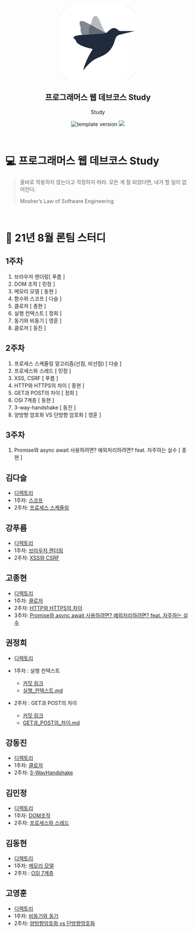 <br/>
<p align="middle" >
  <img width="200px;" src="./src/images/prgms-logo.png"/>
</p>
<h2 align="middle">프로그래머스 웹 데브코스 Study</h2>
<p align="middle">Study</p>
<p align="middle">
  <img src="https://img.shields.io/badge/version-1.0.0-blue?style=flat-square" alt="template version"/>
  <img src="https://img.shields.io/badge/language-md-md.svg?style=flat-square"/>
</p>

<br/>

# 💻 프로그래머스 웹 데브코스 Study

> 올바로 작동하지 않는다고 걱정하지 마라.
> 모든 게 잘 되었다면, 내가 할 일이 없어진다.
>
> Mosher’s Law of Software Engineering

<br/>

# 🚀 21년 8월 론팀 스터디

## 1주차

1. 브라우저 렌더링[ 푸름 ]
2. DOM 조작 [ 민정 ]
3. 메모리 모델 [ 동현 ]
4. 함수와 스코프 [ 다슬 ]
5. 클로저 [ 종현 ]
6. 실행 컨텍스트 [ 정희 ]
7. 동기와 비동기 [ 영훈 ]
8. 클로저 [ 동진 ]

## 2주차

1. 프로세스 스케줄링 알고리즘(선점, 비선점) [ 다슬 ]
2. 프로세스와 스레드 [ 민정 ]
3. XSS, CSRF [ 푸름 ]
4. HTTP와 HTTPS의 차이 [ 종현 ]
5. GET과 POST의 차이 [ 정희 ]
6. OSI 7계층 [ 동현 ]
7. 3-way-handshake [ 동진 ]
8. 양방향 암호화 VS 단방향 암호화 [ 영훈 ]

## 3주차

1. Promise와 async await 사용하려면? 예외처리하려면? feat. 자주하는 실수 [ 종현 ]

## 김다슬

- [디렉토리](https://github.com/prgrms-web-devcourse/FE-August-study/tree/Ron/%5B1%EA%B8%B0-B%5D%20%EA%B9%80%EB%8B%A4%EC%8A%AC)
- 1주차: [스코프](https://github.com/prgrms-web-devcourse/FE-August-study/blob/Ron/%5B1%EA%B8%B0-B%5D%20%EA%B9%80%EB%8B%A4%EC%8A%AC/1%EC%A3%BC%EC%B0%A8_%EC%8A%A4%EC%BD%94%ED%94%84.md)
- 2주차: [프로세스 스케줄링](https://github.com/prgrms-web-devcourse/FE-August-study/blob/Ron/%5B1%EA%B8%B0-B%5D%20%EA%B9%80%EB%8B%A4%EC%8A%AC/2%EC%A3%BC%EC%B0%A8_%ED%94%84%EB%A1%9C%EC%84%B8%EC%8A%A4%EC%8A%A4%EC%BC%80%EC%A4%84%EB%A7%81.md)

## 강푸름

- [디렉토리](https://github.com/prgrms-web-devcourse/FE-August-study/tree/Ron/%5B1%EA%B8%B0-A%5D%20%EA%B0%95%ED%91%B8%EB%A6%84)
- 1주차: [브라우저 렌더링](https://github.com/prgrms-web-devcourse/FE-August-study/blob/Ron/%5B1%EA%B8%B0-A%5D%20%EA%B0%95%ED%91%B8%EB%A6%84/1%EC%A3%BC%EC%B0%A8_%EB%B8%8C%EB%9D%BC%EC%9A%B0%EC%A0%80%EB%A0%8C%EB%8D%94%EB%A7%81.md)
- 2주차: [XSS와 CSRF](https://github.com/prgrms-web-devcourse/FE-August-study/blob/Ron/%5B1%EA%B8%B0-A%5D%20%EA%B0%95%ED%91%B8%EB%A6%84/2%EC%A3%BC%EC%B0%A8_XSS%EC%99%80CSRF.md)

## 고종현

- [디렉토리](https://github.com/prgrms-web-devcourse/FE-August-study/tree/Ron/%5B1%EA%B8%B0-B%5D%20%EA%B3%A0%EC%A2%85%ED%98%84)
- 1주차: [클로저](https://github.com/prgrms-web-devcourse/FE-August-study/blob/Week1/Ron%5DStudy/%5B1%EA%B8%B0-B%5D%20%EA%B3%A0%EC%A2%85%ED%98%84_1%EC%A3%BC%EC%B0%A8%20%EC%8A%A4%ED%84%B0%EB%94%94/%ED%81%B4%EB%A1%9C%EC%A0%80.md)
- 2주차: [HTTP와 HTTPS의 차이](https://github.com/prgrms-web-devcourse/FE-August-study/blob/Week1/Ron%5DStudy/%5B1%EA%B8%B0-B%5D%20%EA%B3%A0%EC%A2%85%ED%98%84_1%EC%A3%BC%EC%B0%A8%20%EC%8A%A4%ED%84%B0%EB%94%94/HTTP%EC%99%80%20HTTPS%EC%9D%98%20%EC%B0%A8%EC%9D%B4.md)
- 3주차: [Promise와 async await 사용하려면? 예외처리하려면? feat. 자주하는 실수 ](https://github.com/prgrms-web-devcourse/FE-August-study/blob/Week1/Ron%5DStudy/%5B1%EA%B8%B0-B%5D%20%EA%B3%A0%EC%A2%85%ED%98%84_1%EC%A3%BC%EC%B0%A8%20%EC%8A%A4%ED%84%B0%EB%94%94/HTTP%EC%99%80%20HTTPS%EC%9D%98%20%EC%B0%A8%EC%9D%B4.md)

## 권정희

- [디렉토리](https://github.com/prgrms-web-devcourse/FE-August-study/tree/Week1/Ron%5DStudy/%5B1%EA%B8%B0-B%5D%EA%B6%8C%EC%A0%95%ED%9D%AC_1%EC%A3%BC%EC%B0%A8%20%EC%8A%A4%ED%84%B0%EB%94%94)
- 1주차 : 실행 컨텍스트
  <br >

  - [커밋 링크](https://github.com/prgrms-web-devcourse/FE-August-study/commit/56b88e37642af6aa07394b78c23d52228c8e1ddb)
    <br>
  - [실행\_컨텍스트.md](https://github.com/prgrms-web-devcourse/FE-August-study/blob/Week1/Ron%5DStudy/%5B1%EA%B8%B0-B%5D%EA%B6%8C%EC%A0%95%ED%9D%AC_1%EC%A3%BC%EC%B0%A8%20%EC%8A%A4%ED%84%B0%EB%94%94/%EC%8B%A4%ED%96%89_%EC%BB%A8%ED%85%8D%EC%8A%A4%ED%8A%B8.md)

- 2주차 : GET과 POST의 차이
  - [커밋 링크](https://github.com/prgrms-web-devcourse/FE-August-study/commit/52e55dc1ce139f81ff09dcce3db2426c38e82f6e)
  - [GET과\_POST의\_차이.md](https://github.com/prgrms-web-devcourse/FE-August-study/blob/Week1/Ron%5DStudy/%5B1%EA%B8%B0-B%5D%EA%B6%8C%EC%A0%95%ED%9D%AC_1%EC%A3%BC%EC%B0%A8%20%EC%8A%A4%ED%84%B0%EB%94%94/GET%EA%B3%BC_POST%EC%9D%98_%EC%B0%A8%EC%9D%B4.md)

## 강동진

- [디렉토리](https://github.com/prgrms-web-devcourse/FE-August-study/tree/Week1/Ron%5DStudy/%5B1기-B%5D%20강동진_1주차%20스터디)
- 1주차: [클로저](https://github.com/prgrms-web-devcourse/FE-August-study/blob/Week1/Ron%5DStudy/%5B1기-B%5D%20강동진_1주차%20스터디/1주차-클로저.md)
- 2주차: [3-WayHandshake](https://github.com/prgrms-web-devcourse/FE-August-study/blob/Week1/Ron%5DStudy/%5B1기-B%5D%20강동진_1주차%20스터디/2주차-3WayHandshake.md)

## 김민정

- [디렉토리](https://github.com/prgrms-web-devcourse/FE-August-study/tree/Week1/Ron%5DStudy/%5B1%EA%B8%B0-B%5D%20%EA%B9%80%EB%AF%BC%EC%A0%95_1%EC%A3%BC%EC%B0%A8%20%EC%8A%A4%ED%84%B0%EB%94%94)
- 1주차: [DOM조작](https://github.com/prgrms-web-devcourse/FE-August-study/blob/Week1/Ron%5DStudy/%5B1%EA%B8%B0-B%5D%20%EA%B9%80%EB%AF%BC%EC%A0%95_1%EC%A3%BC%EC%B0%A8%20%EC%8A%A4%ED%84%B0%EB%94%94/DOM%EC%A1%B0%EC%9E%91.md)
- 2주차: [프로세스와 스레드](https://github.com/prgrms-web-devcourse/FE-August-study/blob/Ron/%5B1%EA%B8%B0-A%5D%20%EA%B9%80%EB%AF%BC%EC%A0%95/2%EC%A3%BC%EC%B0%A8_%ED%94%84%EB%A1%9C%EC%84%B8%EC%8A%A4%EC%99%80%20%EC%8A%A4%EB%A0%88%EB%93%9C.md)

## 김동현

- [디렉토리](https://github.com/prgrms-web-devcourse/FE-August-study/tree/Week1/Ron%5DStudy/%5B1%EA%B8%B0-B%5D%20%EA%B9%80%EB%8F%99%ED%98%84_1%EC%A3%BC%EC%B0%A8%20%EC%8A%A4%ED%84%B0%EB%94%94)
- 1주차: [메모리 모델](https://github.com/prgrms-web-devcourse/FE-August-study/blob/Week1/Ron%5DStudy/%5B1%EA%B8%B0-B%5D%20%EA%B9%80%EB%8F%99%ED%98%84_1%EC%A3%BC%EC%B0%A8%20%EC%8A%A4%ED%84%B0%EB%94%94/%EC%9E%90%EB%B0%94%EC%8A%A4%ED%81%AC%EB%A6%BD%ED%8A%B8%20%EB%A9%94%EB%AA%A8%EB%A6%AC%EB%AA%A8%EB%8D%B8.md)
- 2주차 : [OSI 7계층](https://kimbangg.tistory.com/298)

## 고영훈

- [디렉토리](https://github.com/prgrms-web-devcourse/FE-August-study/tree/Week1/Ron%5DStudy/%5B1%EA%B8%B0-A%5D%20%EA%B3%A0%EC%98%81%ED%9B%88_1%EC%A3%BC%EC%B0%A8%20%EC%8A%A4%ED%84%B0%EB%94%94)
- 1주차: [비동기와 동기](https://github.com/prgrms-web-devcourse/FE-August-study/blob/Week1/Ron%5DStudy/%5B1%EA%B8%B0-A%5D%20%EA%B3%A0%EC%98%81%ED%9B%88_1%EC%A3%BC%EC%B0%A8%20%EC%8A%A4%ED%84%B0%EB%94%94/1%EC%A3%BC%EC%B0%A8_%EB%8F%99%EA%B8%B0%EC%99%80_%EB%B9%84%EB%8F%99%EA%B8%B0.md)
- 2주차: [양방향암호화 vs 단방향암호화](https://github.com/prgrms-web-devcourse/FE-August-study/blob/Week1/Ron%5DStudy/%5B1%EA%B8%B0-A%5D%20%EA%B3%A0%EC%98%81%ED%9B%88_1%EC%A3%BC%EC%B0%A8%20%EC%8A%A4%ED%84%B0%EB%94%94/2%EC%A3%BC%EC%B0%A8_%EC%96%91%EB%B0%A9%ED%96%A5_%EB%8B%A8%EB%B0%A9%ED%96%A5.MD)

